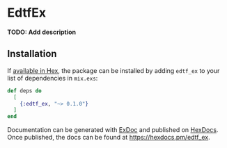 # EdtfEx

**TODO: Add description**

## Installation

If [available in Hex](https://hex.pm/docs/publish), the package can be installed
by adding `edtf_ex` to your list of dependencies in `mix.exs`:

```elixir
def deps do
  [
    {:edtf_ex, "~> 0.1.0"}
  ]
end
```

Documentation can be generated with [ExDoc](https://github.com/elixir-lang/ex_doc)
and published on [HexDocs](https://hexdocs.pm). Once published, the docs can
be found at <https://hexdocs.pm/edtf_ex>.

